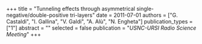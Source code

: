 +++
title = "Tunneling effects through asymmetrical single-negative/double-positive tri-layers"
date = 2011-07-01
authors = ["G. Castaldi", "I. Gallina", "V. Galdi", "A. Alù", "N. Engheta"]
publication_types = ["1"]
abstract = ""
selected = false
publication = "*USNC-URSI Radio Science Meeting*"
+++

